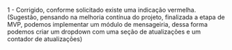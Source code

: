 1 - Corrigido, conforme solicitado existe uma indicação vermelha. (Sugestão, pensando na melhoria contínua do projeto, finalizada a etapa de MVP, podemos implementar um módulo de mensageiria, dessa forma podemos criar um dropdown com uma seção de atualizações e um contador de atualizações)